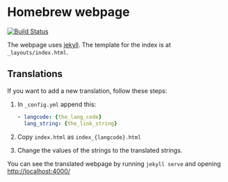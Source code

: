 # Homebrew webpage

[![Build Status](https://travis-ci.org/Homebrew/homebrew.github.io.svg?branch=master)](https://travis-ci.org/Homebrew/homebrew.github.io)

The webpage uses [jekyll](https://github.com/mojombo/jekyll). The template for
the index is at `_layouts/index.html`.

## Translations
If you want to add a new translation, follow these steps:

1. In `_config.yml` append this:

	```yml
	- langcode: {the_lang_code}
	  lang_string: {the_link_string}
	```
2. Copy `index.html` as `index_{langcode}.html`
3. Change the values of the strings to the translated strings.

You can see the translated webpage by running `jekyll serve` and opening
<http://localhost:4000/>
